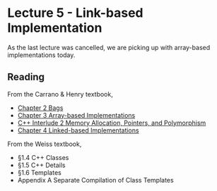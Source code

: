# Lecture 5 - Link-based Implementation

As the last lecture was cancelled, we are picking up with array-based
implementations today.

## Reading

From the Carrano & Henry textbook,

* [Chapter 2 Bags](https://msu.vitalsource.com/reader/books/9780138122782/epubcfi/6/62%5B%3Bvnd.vst.idref%3DP7001018341000000000000000000CEA%5D!/4/2%5BP7001018341000000000000000000CEA%5D/2/2%5BP7001018341000000000000000000CEB%5D/7:0%5B%2CBag%5D)
* [Chapter 3 Array-based Implementations](https://msu.vitalsource.com/reader/books/9780138122782/epubcfi/6/74%5B%3Bvnd.vst.idref%3DP7001018341000000000000000000EC1%5D!/4/2%5BP7001018341000000000000000000EC1%5D/2/2%5BP7001018341000000000000000000EC2%5D/7:0%5B%2C%20Ar%5D)
* [C++ Interlude 2 Memory Allocation, Pointers, and Polymorphism](https://msu.vitalsource.com/reader/books/9780138122782/epubcfi/6/90%5B%3Bvnd.vst.idref%3DP7001018341000000000000000001181%5D!/4/2%5BP7001018341000000000000000001181%5D/2/2%5BP7001018341000000000000000001182%5D/7:0%5B%2C%20Me%5D)
* [Chapter 4 Linked-based Implementations](https://msu.vitalsource.com/reader/books/9780138122782/epubcfi/6/108%5B%3Bvnd.vst.idref%3DP7001018341000000000000000001451%5D!/4/2%5BP7001018341000000000000000001451%5D/2/2%5BP7001018341000000000000000001452%5D/7:0%5B%2CLin%5D)

From the Weiss textbook,

* &sect;1.4 C++ Classes
* &sect;1.5 C++ Details
* &sect;1.6 Templates
* Appendix A Separate Compilation of Class Templates
